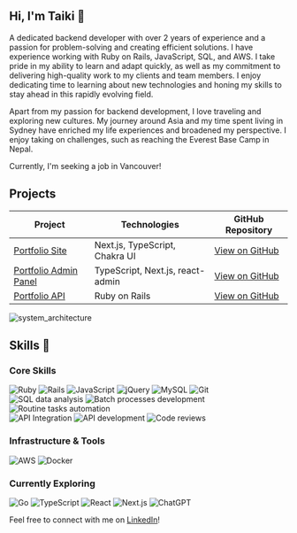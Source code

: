 ## Hi, I'm Taiki 👋

A dedicated backend developer with over 2 years of experience and a passion for problem-solving and creating efficient solutions. I have experience working with Ruby on Rails, JavaScript, SQL, and AWS. I take pride in my ability to learn and adapt quickly, as well as my commitment to delivering high-quality work to my clients and team members. I enjoy dedicating time to learning about new technologies and honing my skills to stay ahead in this rapidly evolving field.

Apart from my passion for backend development, I love traveling and exploring new cultures. My journey around Asia and my time spent living in Sydney have enriched my life experiences and broadened my perspective. I enjoy taking on challenges, such as reaching the Everest Base Camp in Nepal.

Currently, I'm seeking a job in Vancouver!

## Projects

| Project                                                  | Technologies                        | GitHub Repository                                 |
|----------------------------------------------------------|-------------------------------------|----------------------------------------------------|
| [Portfolio Site](https://portfolio.taikiumetsu.dev/)      | Next.js, TypeScript, Chakra UI      | [View on GitHub](https://github.com/taiki-umetsu/portfolio-ui) |
| [Portfolio Admin Panel](https://portfolio-admin.taikiumetsu.dev/) | TypeScript, Next.js, react-admin    | [View on GitHub](https://github.com/taiki-umetsu/portfolio-admin)|
| [Portfolio API](https://portfolio-api.taikiumetsu.dev/api-docs/index.html) | Ruby on Rails                       | [View on GitHub](https://github.com/taiki-umetsu/portfolio_api)|

![system_architecture](https://user-images.githubusercontent.com/53265885/229676827-be4258d7-41c6-47c9-8ec5-0fd9ad409bc7.svg)

## Skills 🚀

### Core Skills
![Ruby](https://img.shields.io/badge/-Ruby-red?style=flat-square&logo=ruby&logoColor=white)
![Rails](https://img.shields.io/badge/-Rails-red?style=flat-square&logo=ruby-on-rails&logoColor=white)
![JavaScript](https://img.shields.io/badge/-JavaScript-yellow?style=flat-square&logo=javascript&logoColor=black)
![jQuery](https://img.shields.io/badge/-jQuery-blue?style=flat-square&logo=jquery&logoColor=white)
![MySQL](https://img.shields.io/badge/-MySQL-blue?style=flat-square&logo=mysql&logoColor=white)
![Git](https://img.shields.io/badge/-Git-red?style=flat-square&logo=git&logoColor=white)<br>
![SQL data analysis](https://img.shields.io/badge/-SQL_data_analysis-brown?style=flat-square)
![Batch processes development](https://img.shields.io/badge/-Batch_processes_development-green?style=flat-square)
![Routine tasks automation](https://img.shields.io/badge/-Routine_tasks_automation-yellowgreen?style=flat-square)<br>
![API Integration](https://img.shields.io/badge/-API_Integration-9cf?style=flat-square)
![API development](https://img.shields.io/badge/-API_development-blueviolet?style=flat-square)
![Code reviews](https://img.shields.io/badge/-Code_reviews-lightgrey?style=flat-square)

### Infrastructure & Tools
![AWS](https://img.shields.io/badge/-AWS-orange?style=flat-square&logo=amazon-aws&logoColor=white)
![Docker](https://img.shields.io/badge/-Docker-blue?style=flat-square&logo=docker&logoColor=white)

### Currently Exploring
![Go](https://img.shields.io/badge/-Go-gray?style=flat-square&logo=go&logoColor=white)
![TypeScript](https://img.shields.io/badge/-TypeScript-blue?style=flat-square&logo=typescript&logoColor=white)
![React](https://img.shields.io/badge/-React-blue?style=flat-square&logo=react&logoColor=white)
![Next.js](https://img.shields.io/badge/-Next.js-black?style=flat-square&logo=next.js&logoColor=white)
![ChatGPT](https://img.shields.io/badge/-ChatGPT-ff69b4?style=flat-square)

Feel free to connect with me on [LinkedIn](https://www.linkedin.com/in/taiki-umetsu-backend-developer/)!
